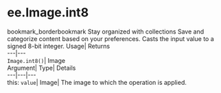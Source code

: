  
#  ee.Image.int8 
bookmark_borderbookmark Stay organized with collections  Save and categorize content based on your preferences. 
Casts the input value to a signed 8-bit integer. 
Usage| Returns  
---|---  
`Image.int8()`| Image  
Argument| Type| Details  
---|---|---  
this: `value`| Image| The image to which the operation is applied.  
